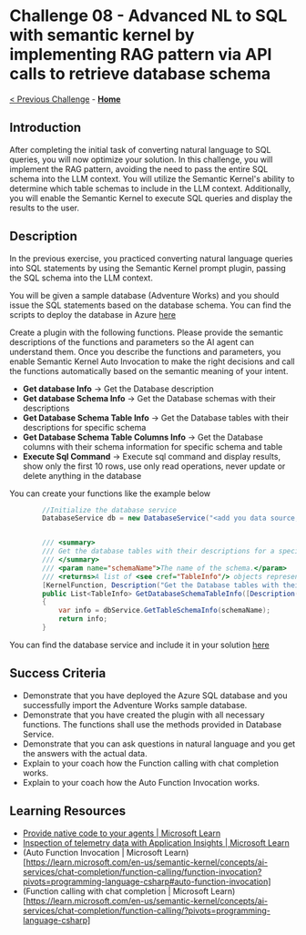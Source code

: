 # Challenge 08 - Advanced NL to SQL with semantic kernel by implementing RAG pattern via API calls to retrieve database schema

 [< Previous Challenge](./Challenge-07.md) - **[Home](../README.md)**
 
## Introduction
After completing the initial task of converting natural language to SQL queries, you will now optimize your solution. In this challenge, you will implement the RAG pattern, avoiding the need to pass the entire SQL schema into the LLM context. You will utilize the Semantic Kernel's ability to determine which table schemas to include in the LLM context. Additionally, you will enable the Semantic Kernel to execute SQL queries and display the results to the user.

## Description
In the previous exercise, you practiced converting natural language queries into SQL statements by using the Semantic Kernel prompt plugin, passing the SQL schema into the LLM context.

You will be given a sample database (Adventure Works) and you should issue the SQL statements based on the database schema. You can find the scripts to deploy the database in Azure [here](./Resources/Challenge-08/deploy-sql.azcli)

Create a plugin with the following functions. Please provide the semantic descriptions of the functions and parameters so the AI agent can understand them. Once you describe the functions and parameters, you enable Semantic Kernel Auto Invocation to make the right decisions and call the functions automatically based on the semantic meaning of your intent.
- **Get database Info** -> Get the Database description
- **Get database Schema Info** -> Get the Database schemas with their descriptions
- **Get Database Schema Table Info** -> Get the Database tables with their descriptions for specific schema
- **Get Database Schema Table Columns Info** -> Get the Database columns with their schema information for specific schema and table
- **Execute Sql Command** -> Execute sql command and display results, show only the first 10 rows, use only read operations, never update or delete anything in the database

You can create your functions like the example below

```csharp
        //Initialize the database service
        DatabaseService db = new DatabaseService("<add you data source, i.e nl-to-sql.database.windows.net>", "<SQL user name>", "<SQL password>", "<database Name>");


        /// <summary>
        /// Get the database tables with their descriptions for a specific schema.
        /// </summary>
        /// <param name="schemaName">The name of the schema.</param>
        /// <returns>A list of <see cref="TableInfo"/> objects representing the database table information.</returns>
        [KernelFunction, Description("Get the Database tables with their descriptions for specific schema")]
        public List<TableInfo> GetDatabaseSchemaTableInfo([Description("The schema name")] string schemaName)
        {
            var info = dbService.GetTableSchemaInfo(schemaName);
            return info;
        }
```
You can find the database service and include it in your solution [here](./Resources/Challenge-08/DatabaseService.cs)

## Success Criteria
- Demonstrate that you have deployed the Azure SQL database and you successfully import the Adventure Works sample database.
- Demonstrate that you have created the plugin with all necessary functions. The functions shall use the methods provided in Database Service.
- Demonstrate that you can ask questions in natural language and you get the answers with the actual data.
- Explain to your coach how the Function calling with chat completion works.
- Explain to your coach how the Auto Function Invocation works.

## Learning Resources
- [Provide native code to your agents | Microsoft Learn](https://learn.microsoft.com/en-us/semantic-kernel/concepts/plugins/adding-native-plugins?pivots=programming-language-csharp)
- [Inspection of telemetry data with Application Insights | Microsoft Learn](https://learn.microsoft.com/en-us/semantic-kernel/concepts/enterprise-readiness/observability/telemetry-with-app-insights?tabs=Powershell&pivots=programming-language-csharp)
- (Auto Function Invocation | Microsoft Learn)[https://learn.microsoft.com/en-us/semantic-kernel/concepts/ai-services/chat-completion/function-calling/function-invocation?pivots=programming-language-csharp#auto-function-invocation]
- (Function calling with chat completion | Microsoft Learn)[https://learn.microsoft.com/en-us/semantic-kernel/concepts/ai-services/chat-completion/function-calling/?pivots=programming-language-csharp]